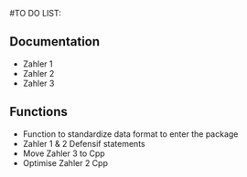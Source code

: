 #TO DO LIST:

## Documentation
* Zahler 1
* Zahler 2
* Zahler 3

## Functions
* Function to standardize data format to enter the package
* Zahler 1 & 2 Defensif statements
* Move Zahler 3 to Cpp
* Optimise Zahler 2 Cpp
